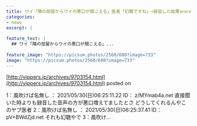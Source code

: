 ```yaml
---
title: ワイ「隣の部屋からワイの悪口が聞こえる」医者「幻聴ですね」→録音した結果ｗｗｗｗ
categories:
- news
excerpt: |
  
feature_text: |
  ## ワイ「隣の部屋からワイの悪口が聞こえる」...
  
feature_image: "https://picsum.photos/2560/600?image=733"
image: "https://picsum.photos/2560/600?image=733"
---
```


[http://vippers.jp/archives/9703154.html](http://vippers.jp/archives/9703154.html)
posted on 

<!--more-->

1：風吹けば名無し ： 2021/05/30(日)06:25:11.22 ID： z/MYmab4a.net 直接聞いた時よりも録音した音声の方が悪口増えてましたとさ どうしてくれるんやこのヤブ医者 2：風吹けば名無し ： 2021/05/30(日)06:25:37.41 ID： pV+BWdZjd.net それも幻聴やで 3：風吹け...
